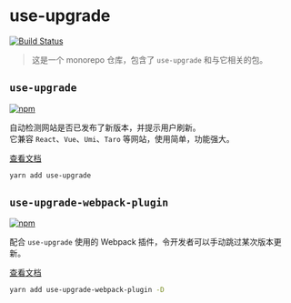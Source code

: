 # use-upgrade

[![Build Status](https://drone.paperplane.cc/api/badges/jia-niang/use-upgrade/status.svg)](https://drone.paperplane.cc/jia-niang/use-upgrade)

> 这是一个 monorepo 仓库，包含了 `use-upgrade` 和与它相关的包。

## `use-upgrade`

[![npm](https://img.shields.io/npm/v/use-upgrade)](https://www.npmjs.com/package/use-upgrade)

自动检测网站是否已发布了新版本，并提示用户刷新。  
它兼容 `React`、`Vue`、`Umi`、`Taro` 等网站，使用简单，功能强大。  

[查看文档](./packages/use-upgrade/README.md)

```bash
yarn add use-upgrade
```

## `use-upgrade-webpack-plugin`

[![npm](https://img.shields.io/npm/v/use-upgrade-webpack-plugin)](https://www.npmjs.com/package/use-upgrade-webpack-plugin)

配合 `use-upgrade` 使用的 Webpack 插件，令开发者可以手动跳过某次版本更新。  

[查看文档](./packages/use-upgrade-webpack-plugin/README.md)

```bash
yarn add use-upgrade-webpack-plugin -D
```

